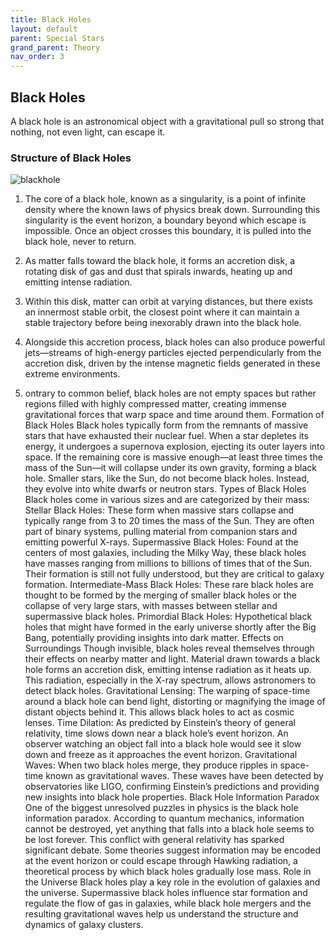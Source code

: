 ```yaml
---
title: Black Holes
layout: default
parent: Special Stars
grand_parent: Theory
nav_order: 3
---
```


## Black Holes
A black hole is an astronomical object with a gravitational pull so strong that nothing, not even light, can escape it.

### Structure of Black Holes
![blackhole](../../assets/images/theory/special%20stars/black%20holes/)


1. The core of a black hole, known as a singularity, is a point of infinite density where the known laws of physics break down. 
Surrounding this singularity is the event horizon, a boundary beyond which escape is impossible. Once an object crosses this boundary, it is pulled into the black hole, never to return.

2. As matter falls toward the black hole, it forms an accretion disk, a rotating disk of gas and dust that spirals inwards, heating up and emitting intense radiation. 

3. Within this disk, matter can orbit at varying distances, but there exists an innermost stable orbit, the closest point where it can maintain a stable trajectory before being inexorably drawn into the black hole.

4. Alongside this accretion process, black holes can also produce powerful jets—streams of high-energy particles ejected perpendicularly from the accretion disk, driven by the intense magnetic fields generated in these extreme environments.
5. ontrary to common belief, black holes are not empty spaces but rather regions filled with highly compressed matter, creating immense gravitational forces that warp space and time around them.
Formation of Black Holes
Black holes typically form from the remnants of massive stars that have exhausted their nuclear fuel. When a star depletes its energy, it undergoes a supernova explosion, ejecting its outer layers into space. If the remaining core is massive enough—at least three times the mass of the Sun—it will collapse under its own gravity, forming a black hole. Smaller stars, like the Sun, do not become black holes. Instead, they evolve into white dwarfs or neutron stars.
Types of Black Holes
Black holes come in various sizes and are categorized by their mass:
Stellar Black Holes: These form when massive stars collapse and typically range from 3 to 20 times the mass of the Sun. They are often part of binary systems, pulling material from companion stars and emitting powerful X-rays.
Supermassive Black Holes: Found at the centers of most galaxies, including the Milky Way, these black holes have masses ranging from millions to billions of times that of the Sun. Their formation is still not fully understood, but they are critical to galaxy formation.
Intermediate-Mass Black Holes: These rare black holes are thought to be formed by the merging of smaller black holes or the collapse of very large stars, with masses between stellar and supermassive black holes.
Primordial Black Holes: Hypothetical black holes that might have formed in the early universe shortly after the Big Bang, potentially providing insights into dark matter.
Effects on Surroundings
Though invisible, black holes reveal themselves through their effects on nearby matter and light. Material drawn towards a black hole forms an accretion disk, emitting intense radiation as it heats up. This radiation, especially in the X-ray spectrum, allows astronomers to detect black holes.
Gravitational Lensing: The warping of space-time around a black hole can bend light, distorting or magnifying the image of distant objects behind it. This allows black holes to act as cosmic lenses.
Time Dilation: As predicted by Einstein’s theory of general relativity, time slows down near a black hole’s event horizon. An observer watching an object fall into a black hole would see it slow down and freeze as it approaches the event horizon.
Gravitational Waves: When two black holes merge, they produce ripples in space-time known as gravitational waves. These waves have been detected by observatories like LIGO, confirming Einstein’s predictions and providing new insights into black hole properties.
Black Hole Information Paradox
One of the biggest unresolved puzzles in physics is the black hole information paradox. According to quantum mechanics, information cannot be destroyed, yet anything that falls into a black hole seems to be lost forever. This conflict with general relativity has sparked significant debate. Some theories suggest information may be encoded at the event horizon or could escape through Hawking radiation, a theoretical process by which black holes gradually lose mass.
Role in the Universe
Black holes play a key role in the evolution of galaxies and the universe. Supermassive black holes influence star formation and regulate the flow of gas in galaxies, while black hole mergers and the resulting gravitational waves help us understand the structure and dynamics of galaxy clusters.

